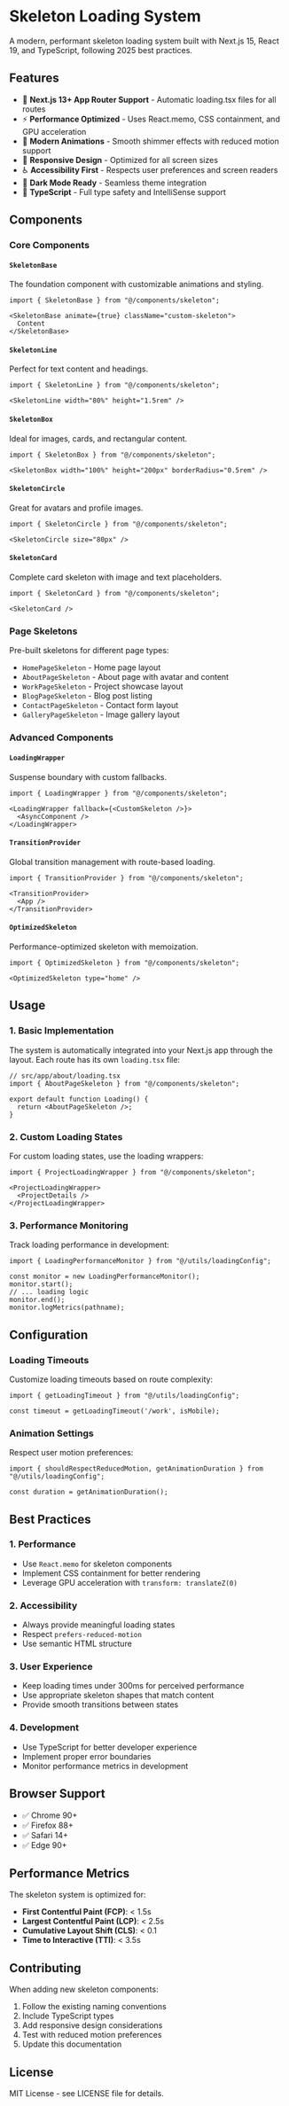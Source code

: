 # Skeleton Loading System

A modern, performant skeleton loading system built with Next.js 15, React 19, and TypeScript, following 2025 best practices.

## Features

- 🚀 **Next.js 13+ App Router Support** - Automatic loading.tsx files for all routes
- ⚡ **Performance Optimized** - Uses React.memo, CSS containment, and GPU acceleration
- 🎨 **Modern Animations** - Smooth shimmer effects with reduced motion support
- 📱 **Responsive Design** - Optimized for all screen sizes
- ♿ **Accessibility First** - Respects user preferences and screen readers
- 🌙 **Dark Mode Ready** - Seamless theme integration
- 🔧 **TypeScript** - Full type safety and IntelliSense support

## Components

### Core Components

#### `SkeletonBase`
The foundation component with customizable animations and styling.

```tsx
import { SkeletonBase } from "@/components/skeleton";

<SkeletonBase animate={true} className="custom-skeleton">
  Content
</SkeletonBase>
```

#### `SkeletonLine`
Perfect for text content and headings.

```tsx
import { SkeletonLine } from "@/components/skeleton";

<SkeletonLine width="80%" height="1.5rem" />
```

#### `SkeletonBox`
Ideal for images, cards, and rectangular content.

```tsx
import { SkeletonBox } from "@/components/skeleton";

<SkeletonBox width="100%" height="200px" borderRadius="0.5rem" />
```

#### `SkeletonCircle`
Great for avatars and profile images.

```tsx
import { SkeletonCircle } from "@/components/skeleton";

<SkeletonCircle size="80px" />
```

#### `SkeletonCard`
Complete card skeleton with image and text placeholders.

```tsx
import { SkeletonCard } from "@/components/skeleton";

<SkeletonCard />
```

### Page Skeletons

Pre-built skeletons for different page types:

- `HomePageSkeleton` - Home page layout
- `AboutPageSkeleton` - About page with avatar and content
- `WorkPageSkeleton` - Project showcase layout
- `BlogPageSkeleton` - Blog post listing
- `ContactPageSkeleton` - Contact form layout
- `GalleryPageSkeleton` - Image gallery layout

### Advanced Components

#### `LoadingWrapper`
Suspense boundary with custom fallbacks.

```tsx
import { LoadingWrapper } from "@/components/skeleton";

<LoadingWrapper fallback={<CustomSkeleton />}>
  <AsyncComponent />
</LoadingWrapper>
```

#### `TransitionProvider`
Global transition management with route-based loading.

```tsx
import { TransitionProvider } from "@/components/skeleton";

<TransitionProvider>
  <App />
</TransitionProvider>
```

#### `OptimizedSkeleton`
Performance-optimized skeleton with memoization.

```tsx
import { OptimizedSkeleton } from "@/components/skeleton";

<OptimizedSkeleton type="home" />
```

## Usage

### 1. Basic Implementation

The system is automatically integrated into your Next.js app through the layout. Each route has its own `loading.tsx` file:

```tsx
// src/app/about/loading.tsx
import { AboutPageSkeleton } from "@/components/skeleton";

export default function Loading() {
  return <AboutPageSkeleton />;
}
```

### 2. Custom Loading States

For custom loading states, use the loading wrappers:

```tsx
import { ProjectLoadingWrapper } from "@/components/skeleton";

<ProjectLoadingWrapper>
  <ProjectDetails />
</ProjectLoadingWrapper>
```

### 3. Performance Monitoring

Track loading performance in development:

```tsx
import { LoadingPerformanceMonitor } from "@/utils/loadingConfig";

const monitor = new LoadingPerformanceMonitor();
monitor.start();
// ... loading logic
monitor.end();
monitor.logMetrics(pathname);
```

## Configuration

### Loading Timeouts

Customize loading timeouts based on route complexity:

```tsx
import { getLoadingTimeout } from "@/utils/loadingConfig";

const timeout = getLoadingTimeout('/work', isMobile);
```

### Animation Settings

Respect user motion preferences:

```tsx
import { shouldRespectReducedMotion, getAnimationDuration } from "@/utils/loadingConfig";

const duration = getAnimationDuration();
```

## Best Practices

### 1. Performance
- Use `React.memo` for skeleton components
- Implement CSS containment for better rendering
- Leverage GPU acceleration with `transform: translateZ(0)`

### 2. Accessibility
- Always provide meaningful loading states
- Respect `prefers-reduced-motion`
- Use semantic HTML structure

### 3. User Experience
- Keep loading times under 300ms for perceived performance
- Use appropriate skeleton shapes that match content
- Provide smooth transitions between states

### 4. Development
- Use TypeScript for better developer experience
- Implement proper error boundaries
- Monitor performance metrics in development

## Browser Support

- ✅ Chrome 90+
- ✅ Firefox 88+
- ✅ Safari 14+
- ✅ Edge 90+

## Performance Metrics

The skeleton system is optimized for:

- **First Contentful Paint (FCP)**: < 1.5s
- **Largest Contentful Paint (LCP)**: < 2.5s
- **Cumulative Layout Shift (CLS)**: < 0.1
- **Time to Interactive (TTI)**: < 3.5s

## Contributing

When adding new skeleton components:

1. Follow the existing naming conventions
2. Include TypeScript types
3. Add responsive design considerations
4. Test with reduced motion preferences
5. Update this documentation

## License

MIT License - see LICENSE file for details.
